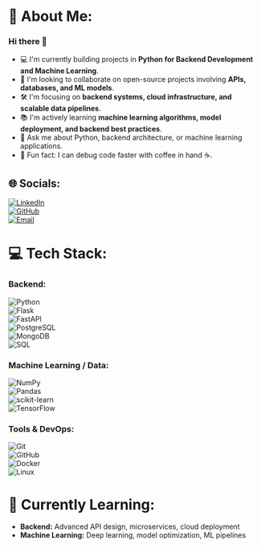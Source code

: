 # 💫 About Me:
### Hi there 👋  

- 💻 I'm currently building projects in **Python for Backend Development and Machine Learning**.  
- 🤝 I'm looking to collaborate on open-source projects involving **APIs, databases, and ML models**.  
- 🛠️ I'm focusing on **backend systems, cloud infrastructure, and scalable data pipelines**.  
- 📚 I'm actively learning **machine learning algorithms, model deployment, and backend best practices**.  
- 💬 Ask me about Python, backend architecture, or machine learning applications.  
- 🎲 Fun fact: I can debug code faster with coffee in hand ☕.  

## 🌐 Socials:
[![LinkedIn](https://img.shields.io/badge/LinkedIn-%230077B5.svg?logo=linkedin&logoColor=white)](https://www.linkedin.com/in/tian-isteni%C4%8D-764a97238/)  
[![GitHub](https://img.shields.io/badge/github-%23121011.svg?style=for-the-badge&logo=github&logoColor=white)](https://github.com/Denotess)  
[![Email](https://img.shields.io/badge/Email-D14836?logo=gmail&logoColor=white)](mailto:tian.istenic34@gmail.com)  

# 💻 Tech Stack:
### Backend:
![Python](https://img.shields.io/badge/python-3670A0?style=for-the-badge&logo=python&logoColor=ffdd54)  
![Flask](https://img.shields.io/badge/flask-%23000.svg?style=for-the-badge&logo=flask&logoColor=white)  
![FastAPI](https://img.shields.io/badge/FastAPI-005571.svg?style=for-the-badge&logo=fastapi&logoColor=white)  
![PostgreSQL](https://img.shields.io/badge/PostgreSQL-336791.svg?style=for-the-badge&logo=postgresql&logoColor=white)  
![MongoDB](https://img.shields.io/badge/MongoDB-%234ea94b.svg?style=for-the-badge&logo=mongodb&logoColor=white)  
![SQL](https://img.shields.io/badge/sql-%2300f.svg?style=for-the-badge&logo=sqlite&logoColor=white)  

### Machine Learning / Data:
![NumPy](https://img.shields.io/badge/numpy-%23013243.svg?style=for-the-badge&logo=numpy&logoColor=white)  
![Pandas](https://img.shields.io/badge/pandas-%23150458.svg?style=for-the-badge&logo=pandas&logoColor=white)  
![scikit-learn](https://img.shields.io/badge/scikit--learn-%23F7931E.svg?style=for-the-badge&logo=scikit-learn&logoColor=white)  
![TensorFlow](https://img.shields.io/badge/TensorFlow-%23FF6F00.svg?style=for-the-badge&logo=TensorFlow&logoColor=white)  

### Tools & DevOps:
![Git](https://img.shields.io/badge/git-%23F05033.svg?style=for-the-badge&logo=git&logoColor=white)  
![GitHub](https://img.shields.io/badge/github-%23121011.svg?style=for-the-badge&logo=github&logoColor=white)  
![Docker](https://img.shields.io/badge/docker-%230db7ed.svg?style=for-the-badge&logo=docker&logoColor=white)  
![Linux](https://img.shields.io/badge/linux-%23FCC624.svg?style=for-the-badge&logo=linux&logoColor=black)  

# 📖 Currently Learning:
- **Backend:** Advanced API design, microservices, cloud deployment  
- **Machine Learning:** Deep learning, model optimization, ML pipelines  
